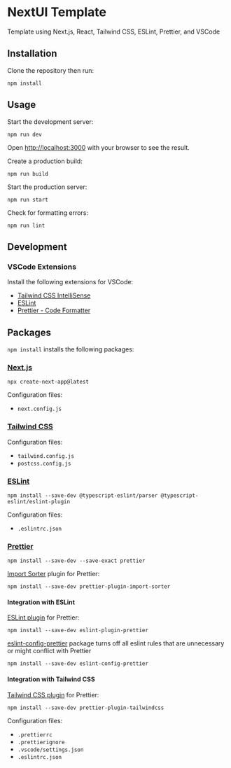 # NextUI Template

Template using Next.js, React, Tailwind CSS, ESLint, Prettier, and VSCode

## Installation

Clone the repository then run:

    npm install

## Usage

Start the development server:

    npm run dev

Open [http://localhost:3000](http://localhost:3000) with your browser to see the result.

Create a production build:

    npm run build

Start the production server:

    npm run start

Check for formatting errors:

    npm run lint

## Development

### VSCode Extensions

Install the following extensions for VSCode:

- [Tailwind CSS IntelliSense](https://marketplace.visualstudio.com/items?itemName=bradlc.vscode-tailwindcss)
- [ESLint](https://marketplace.visualstudio.com/items?itemName=dbaeumer.vscode-eslint)
- [Prettier - Code Formatter](https://marketplace.visualstudio.com/items?itemName=esbenp.prettier-vscode)

## Packages

`npm install` installs the following packages:

### [Next.js](nextjs.org/)

    npx create-next-app@latest

Configuration files:

- `next.config.js`

### [Tailwind CSS](https://tailwindcss.com/)

Configuration files:

- `tailwind.config.js`
- `postcss.config.js`

### [ESLint](https://eslint.org/)

    npm install --save-dev @typescript-eslint/parser @typescript-eslint/eslint-plugin

Configuration files:

- `.eslintrc.json`

### [Prettier](https://prettier.io/)

    npm install --save-dev --save-exact prettier

[Import Sorter](https://github.com/trivago/prettier-plugin-sort-imports) plugin for Prettier:

    npm install --save-dev prettier-plugin-import-sorter

#### Integration with ESLint

[ESLint plugin](https://github.com/prettier/eslint-plugin-prettier) for Prettier:

    npm install --save-dev eslint-plugin-prettier

[eslint-config-prettier](https://github.com/prettier/eslint-config-prettier) package turns off all eslint rules that are unnecessary or might conflict with Prettier

    npm install --save-dev eslint-config-prettier

#### Integration with Tailwind CSS

[Tailwind CSS plugin](https://github.com/tailwindlabs/prettier-plugin-tailwindcss) for Prettier:

    npm install --save-dev prettier-plugin-tailwindcss

Configuration files:

- `.prettierrc`
- `.prettierignore`
- `.vscode/settings.json`
- `.eslintrc.json`
